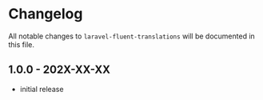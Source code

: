 # Changelog

All notable changes to `laravel-fluent-translations` will be documented in this file.

## 1.0.0 - 202X-XX-XX

- initial release

